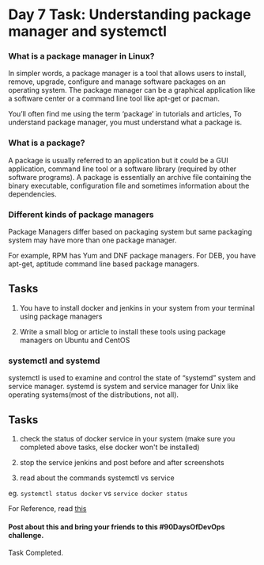 # Day 7 Task: Understanding package manager and systemctl

### What is a package manager in Linux?
 
 In simpler words, a package manager is a tool that allows users to install, remove, upgrade, configure and manage software packages on an operating system. The package manager can be a graphical application like a software center or a command line tool like apt-get or pacman.

 You’ll often find me using the term ‘package’ in tutorials and articles, To understand package manager, you must understand what a package is.

### What is a package?
 
 A package is usually referred to an application but it could be a GUI application, command line tool or a software library (required by other software programs). A package is essentially an archive file containing the binary executable, configuration file and sometimes information about the dependencies.

### Different kinds of package managers
 Package Managers differ based on packaging system but same packaging system may have more than one package manager.

 For example, RPM has Yum and DNF package managers. For DEB, you have apt-get, aptitude command line based package managers.


## Tasks

 1) You have to install docker and jenkins in your system from your terminal using package managers

 2) Write a small blog or article to install these tools using package managers on Ubuntu and CentOS


### systemctl and systemd

 systemctl is used to examine and control the state of “systemd” system and service manager. systemd is system and service manager for Unix like operating systems(most of the distributions, not all).


## Tasks

 1) check the status of docker service in your system (make sure you completed above tasks, else docker won't be installed)

 2) stop the service jenkins and post before and after screenshots

 3) read about the commands systemctl vs service

 eg. `systemctl status docker` vs `service docker status`

For Reference, read [this](https://www.howtogeek.com/devops/how-to-check-if-the-docker-daemon-or-a-container-is-running/#:~:text=Checking%20With%20Systemctl&text=Check%20what%27s%20displayed%20under%20%E2%80%9CActive,running%20sudo%20systemctl%20start%20docker%20.)


#### Post about this and bring your friends to this #90DaysOfDevOps challenge.

Task Completed.
